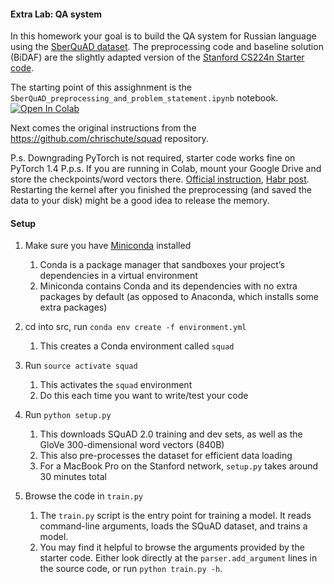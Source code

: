 #### Extra Lab: QA system

In this homework your goal is to build the QA system for Russian language using
the [SberQuAD dataset](https://arxiv.org/pdf/1912.09723.pdf). The preprocessing
code and baseline solution (BiDAF) are the slightly adapted version of the
[Stanford CS224n Starter code](https://github.com/chrischute/squad).

The starting point of this assighnment is the
`SberQuAD_preprocessing_and_problem_statement.ipynb` notebook.
[![Open In Colab](https://colab.research.google.com/assets/colab-badge.svg)](https://colab.research.google.com/github/girafe-ai/ml-mipt/blob/advanced_s21/homeworks_advanced/extra_lab_qa/sberquad_preprocessing_and_problem_statement.ipynb)

Next comes the original instructions from the
https://github.com/chrischute/squad repository.

P.s. Downgrading PyTorch is not required, starter code works fine on PyTorch 1.4
P.p.s. If you are running in Colab, mount your Google Drive and store the
checkpoints/word vectors there.
[Official instruction](https://colab.research.google.com/notebooks/io.ipynb),
[Habr post](https://habr.com/ru/post/348058/). Restarting the kernel after you
finished the preprocessing (and saved the data to your disk) might be a good
idea to release the memory.

#### Setup

1. Make sure you have
   [Miniconda](https://docs.conda.io/en/latest/miniconda.html) installed

   1. Conda is a package manager that sandboxes your project’s dependencies in a
      virtual environment
   2. Miniconda contains Conda and its dependencies with no extra packages by
      default (as opposed to Anaconda, which installs some extra packages)

2. cd into src, run `conda env create -f environment.yml`

   1. This creates a Conda environment called `squad`

3. Run `source activate squad`

   1. This activates the `squad` environment
   2. Do this each time you want to write/test your code

4. Run `python setup.py`

   1. This downloads SQuAD 2.0 training and dev sets, as well as the GloVe
      300-dimensional word vectors (840B)
   2. This also pre-processes the dataset for efficient data loading
   3. For a MacBook Pro on the Stanford network, `setup.py` takes around 30
      minutes total

5. Browse the code in `train.py`
   1. The `train.py` script is the entry point for training a model. It reads
      command-line arguments, loads the SQuAD dataset, and trains a model.
   2. You may find it helpful to browse the arguments provided by the starter
      code. Either look directly at the `parser.add_argument` lines in the
      source code, or run `python train.py -h`.
